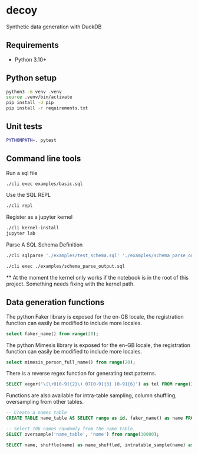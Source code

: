 # decoy

Synthetic data generation with DuckDB

## Requirements

- Python 3.10+

## Python setup

```bash
python3 -m venv .venv
source .venv/bin/activate
pip install -U pip
pip install -r requirements.txt
```

## Unit tests

```bash
PYTHONPATH=. pytest
```

## Command line tools

Run a sql file

```bash
./cli exec examples/basic.sql
```

Use the SQL REPL

```bash
./cli repl
```

Register as a jupyter kernel

```bash
./cli kernel-install
jupyter lab
```

Parse A SQL Schema Definition

```bash
./cli sqlparse './examples/test_schema.sql' './examples/schema_parse_output.sql' 5

./cli exec ./examples/schema_parse_output.sql
```

** At the moment the kernel only works if the notebook is in the root of this project. Something needs fixing with the kernel path.

## Data generation functions

The python Faker library is exposed for the en-GB locale, the registration function can easily be modified to include more locales.

```sql
select faker_name() from range(20);
```

The python Mimesis library is exposed for the en-GB locale, the registration function can easily be modified to include more locales.

```sql
select mimesis_person_full_name() from range(20);
```

There is a reverse regex function for generating text patterns.

```sql
SELECT xeger('\(\+0[0-9]{2}\) 07[0-9]{3} [0-9]{6}') as tel FROM range(20);
```

Functions are also available for intra-table sampling, column shuffling, oversampling from other tables.

```sql
-- Create a names table
CREATE TABLE name_table AS SELECT range as id, faker_name() as name FROM range(1000);

-- Select 10k names randomly from the name table.
SELECT oversample('name_table', 'name') from range(10000);

SELECT name, shuffle(name) as name_shuffled, intratable_sample(name) as name_sampled FROM name_table;
```
